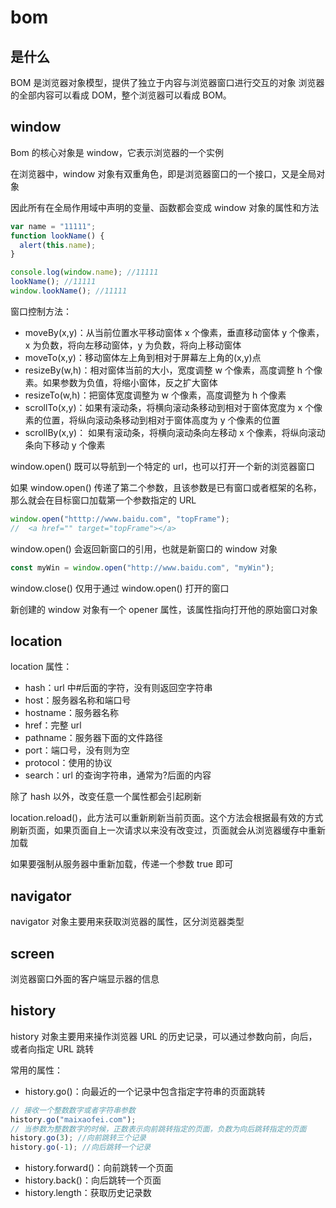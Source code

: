 # bom

## 是什么

BOM 是浏览器对象模型，提供了独立于内容与浏览器窗口进行交互的对象
浏览器的全部内容可以看成 DOM，整个浏览器可以看成 BOM。

## window

Bom 的核心对象是 window，它表示浏览器的一个实例

在浏览器中，window 对象有双重角色，即是浏览器窗口的一个接口，又是全局对象

因此所有在全局作用域中声明的变量、函数都会变成 window 对象的属性和方法

```js
var name = "11111";
function lookName() {
  alert(this.name);
}

console.log(window.name); //11111
lookName(); //11111
window.lookName(); //11111
```

窗口控制方法：

- moveBy(x,y)：从当前位置水平移动窗体 x 个像素，垂直移动窗体 y 个像素，x 为负数，将向左移动窗体，y 为负数，将向上移动窗体
- moveTo(x,y)：移动窗体左上角到相对于屏幕左上角的(x,y)点
- resizeBy(w,h)：相对窗体当前的大小，宽度调整 w 个像素，高度调整 h 个像素。如果参数为负值，将缩小窗体，反之扩大窗体
- resizeTo(w,h)：把窗体宽度调整为 w 个像素，高度调整为 h 个像素
- scrollTo(x,y)：如果有滚动条，将横向滚动条移动到相对于窗体宽度为 x 个像素的位置，将纵向滚动条移动到相对于窗体高度为 y 个像素的位置
- scrollBy(x,y)： 如果有滚动条，将横向滚动条向左移动 x 个像素，将纵向滚动条向下移动 y 个像素

window.open() 既可以导航到一个特定的 url，也可以打开一个新的浏览器窗口

如果 window.open() 传递了第二个参数，且该参数是已有窗口或者框架的名称，那么就会在目标窗口加载第一个参数指定的 URL

```js
window.open("htttp://www.baidu.com", "topFrame");
//  <a href="" target="topFrame"></a>
```

window.open() 会返回新窗口的引用，也就是新窗口的 window 对象

```js
const myWin = window.open("http://www.baidu.com", "myWin");
```

window.close() 仅用于通过 window.open() 打开的窗口

新创建的 window 对象有一个 opener 属性，该属性指向打开他的原始窗口对象

## location

location 属性：

- hash：url 中#后面的字符，没有则返回空字符串
- host：服务器名称和端口号
- hostname：服务器名称
- href：完整 url
- pathname：服务器下面的文件路径
- port：端口号，没有则为空
- protocol：使用的协议
- search：url 的查询字符串，通常为?后面的内容

除了 hash 以外，改变任意一个属性都会引起刷新

location.reload()，此方法可以重新刷新当前页面。这个方法会根据最有效的方式刷新页面，如果页面自上一次请求以来没有改变过，页面就会从浏览器缓存中重新加载

如果要强制从服务器中重新加载，传递一个参数 true 即可

## navigator

navigator 对象主要用来获取浏览器的属性，区分浏览器类型

## screen

浏览器窗口外面的客户端显示器的信息

## history

history 对象主要用来操作浏览器 URL 的历史记录，可以通过参数向前，向后，或者向指定 URL 跳转

常用的属性：

- history.go()：向最近的一个记录中包含指定字符串的页面跳转

```js
// 接收一个整数数字或者字符串参数
history.go("maixaofei.com");
// 当参数为整数数字的时候，正数表示向前跳转指定的页面，负数为向后跳转指定的页面
history.go(3); //向前跳转三个记录
history.go(-1); //向后跳转一个记录
```

- history.forward()：向前跳转一个页面
- history.back()：向后跳转一个页面
- history.length：获取历史记录数
